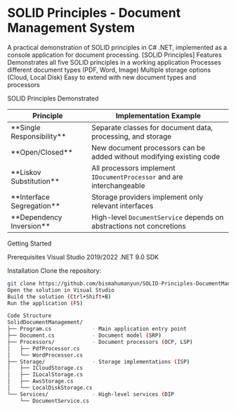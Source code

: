 # SOLID Principles - Document Management System

A practical demonstration of SOLID principles in C# .NET, implemented as a console application for document processing.
[SOLID Principles]
Features
Demonstrates all five SOLID principles in a working application
Processes different document types (PDF, Word, Image)
Multiple storage options (Cloud, Local Disk)
Easy to extend with new document types and processors

SOLID Principles Demonstrated

| Principle | Implementation Example |
|-----------|------------------------|
| \*\*Single Responsibility\*\* | Separate classes for document data, processing, and storage |
| \*\*Open/Closed\*\* | New document processors can be added without modifying existing code |
| \*\*Liskov Substitution\*\* | All processors implement `IDocumentProcessor` and are interchangeable |
| \*\*Interface Segregation\*\* | Storage providers implement only relevant interfaces |
| \*\*Dependency Inversion\*\* | High-level `DocumentService` depends on abstractions not concretions |

Getting Started

Prerequisites
Visual Studio 2019/2022
.NET 9.0 SDK

Installation
Clone the repository:
```bash
git clone https://github.com/bismahumanyun/SOLID-Principles-DocumentManagementSystem.git 
Open the solution in Visual Studio
Build the solution (Ctrl+Shift+B)
Run the application (F5)

Code Structure
SolidDocumentManagement/
├── Program.cs             - Main application entry point
├── Document.cs            - Document model (SRP)
├── Processors/            - Document processors (OCP, LSP)
│   ├── PdfProcessor.cs
│   └── WordProcessor.cs
├── Storage/               - Storage implementations (ISP)
│   ├── ICloudStorage.cs
│   ├── ILocalStorage.cs
│   ├── AwsStorage.cs
│   └── LocalDiskStorage.cs
└── Services/              - High-level services (DIP
    └── DocumentService.cs


